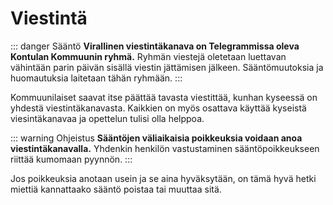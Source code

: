 # Viestintä

::: danger Sääntö
**Virallinen viestintäkanava on Telegrammissa oleva Kontulan Kommuunin ryhmä.** Ryhmän viestejä oletetaan luettavan vähintään parin päivän sisällä viestin jättämisen jälkeen. Sääntömuutoksia ja huomautuksia laitetaan tähän ryhmään.
:::

Kommuunilaiset saavat itse päättää tavasta viestittää, kunhan kyseessä on yhdestä viestintäkanavasta. Kaikkien on myös osattava käyttää kyseistä viesintäkanavaa ja opettelun tulisi olla helppoa.

::: warning Ohjeistus
**Sääntöjen väliaikaisia poikkeuksia voidaan anoa viestintäkanavalla.** Yhdenkin henkilön vastustaminen sääntöpoikkeukseen riittää kumomaan pyynnön.
:::

Jos poikkeuksia anotaan usein ja se aina hyväksytään, on tämä hyvä hetki miettiä kannattaako sääntö poistaa tai muuttaa sitä.
